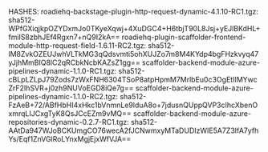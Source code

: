 HASHES:
roadiehq-backstage-plugin-http-request-dynamic-4.1.10-RC1.tgz: sha512-WPfGXiqjkpOZYDxmJo0TKyeXqwj+4XuDGC4+H6tbjT90L8Jsj+yEJlBKdHL+fmiIS8zbhJEf4Rgxn7+nQ9I2kA==
roadiehq-plugin-scaffolder-frontend-module-http-request-field-1.6.11-RC2.tgz: sha512-lM8ZvkOZEUJwhVLTkMG3qQdsvmti5ohXUJZo7m8M4KYdp4bgFHzkvyq47yJjhMmBIQ8lC2qRCbkNcbKAZsZ1gg==
scaffolder-backend-module-azure-pipelines-dynamic-1.1.0-RC1.tgz: sha512-cBLpLZLpJ79Zods7zWxFNH6304TSoP8atpHpmM7MrlbEu0c3OgEtIIMYwcZrF2IhSVR+j0zh9NUVoEGD8iQe7g== 
scaffolder-backend-module-azure-pipelines-dynamic-1.1.0-RC2.tgz: sha512-FzAeB+72/ABfHbHI4xHkc1bVnmnLe9lduA8o+7jdusnQUppQVP3cIhcXbenOxmrqLIJCxgTyK8QsJCcEZm9vMQ==
scaffolder-backend-module-azure-repositories-dynamic-0.2.7-RC1.tgz: sha512-AAtDa947WJoBCKUmgCO76wecA2fJCNwmxyMTaDUDIzWIE5A7Z3lfA7yfhYs/Eqf1ZnVGlRoLYnxMgjEjxWfVJA== 
